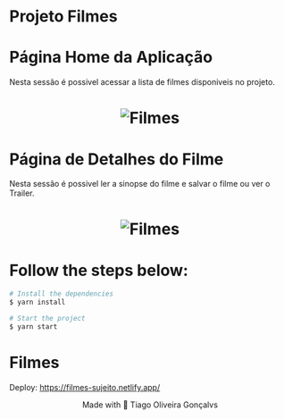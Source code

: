 # Projeto Filmes


# Página Home da Aplicação
<p>Nesta sessão é possivel acessar a lista de filmes disponiveis no projeto.</p>
<h1 align="center">
    <img alt="Filmes" title="Filmes" src=".github/filmes-home.png" />
</h1>


# Página de Detalhes do Filme
<p>Nesta sessão é possivel ler a sinopse do filme e salvar o filme ou ver o Trailer.</p>
<h1 align="center">
    <img alt="Filmes" title="Filmes" src=".github/filmes-detalhes.png" />
</h1>


# Follow the steps below:
```bash
# Install the dependencies
$ yarn install

# Start the project
$ yarn start
```

# Filmes


Deploy: https://filmes-sujeito.netlify.app/

<p align="center">Made with 💜 Tiago Oliveira Gonçalvs</p>







